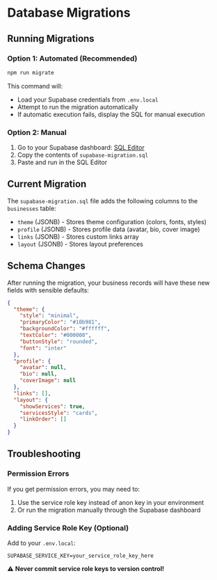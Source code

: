 # Database Migrations

## Running Migrations

### Option 1: Automated (Recommended)
```bash
npm run migrate
```

This command will:
- Load your Supabase credentials from `.env.local`
- Attempt to run the migration automatically
- If automatic execution fails, display the SQL for manual execution

### Option 2: Manual
1. Go to your Supabase dashboard: [SQL Editor](https://supabase.com/dashboard/project/YOUR_PROJECT/sql)
2. Copy the contents of `supabase-migration.sql`
3. Paste and run in the SQL Editor

## Current Migration

The `supabase-migration.sql` file adds the following columns to the `businesses` table:

- `theme` (JSONB) - Stores theme configuration (colors, fonts, styles)
- `profile` (JSONB) - Stores profile data (avatar, bio, cover image)
- `links` (JSONB) - Stores custom links array
- `layout` (JSONB) - Stores layout preferences

## Schema Changes

After running the migration, your business records will have these new fields with sensible defaults:

```json
{
  "theme": {
    "style": "minimal",
    "primaryColor": "#10b981",
    "backgroundColor": "#ffffff",
    "textColor": "#000000",
    "buttonStyle": "rounded",
    "font": "inter"
  },
  "profile": {
    "avatar": null,
    "bio": null,
    "coverImage": null
  },
  "links": [],
  "layout": {
    "showServices": true,
    "servicesStyle": "cards",
    "linkOrder": []
  }
}
```

## Troubleshooting

### Permission Errors
If you get permission errors, you may need to:
1. Use the service role key instead of anon key in your environment
2. Or run the migration manually through the Supabase dashboard

### Adding Service Role Key (Optional)
Add to your `.env.local`:
```
SUPABASE_SERVICE_KEY=your_service_role_key_here
```

⚠️ **Never commit service role keys to version control!**